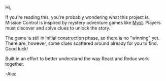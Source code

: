 Hi,

If you're reading this, you're probably wondering what this project is.  Mission Control is inspired by mystery adventure games like [Myst](https://en.wikipedia.org/wiki/Myst).  Players must discover and solve clues to unlock the story.

The game is still in initial construction phase, so there is no "winning" yet.  There are, however, some clues scattered around already for you to find.  Good luck!

Built in an effort to better understand the way React and Redux work together.

-Alec